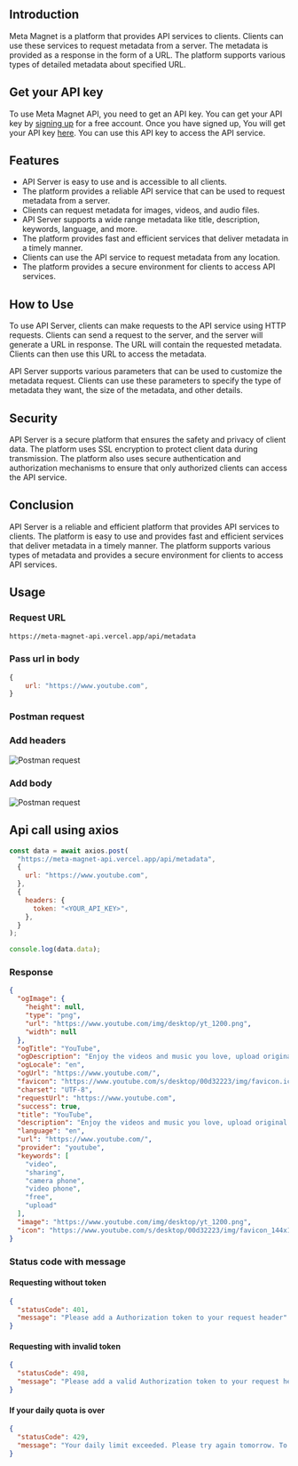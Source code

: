 ## Introduction

Meta Magnet is a platform that provides API services to clients. Clients can use these services to request metadata from a server. The metadata is provided as a response in the form of a URL. The platform supports various types of detailed metadata about specified URL.

## Get your API key

To use Meta Magnet API, you need to get an API key. You can get your API key by [signing up](https://meta-magnet.vercel.app/sign-in) for a free account. Once you have signed up, You will get your API key [here](https://meta-magnet.vercel.app/account). You can use this API key to access the API service.

## Features

- API Server is easy to use and is accessible to all clients.
- The platform provides a reliable API service that can be used to request metadata from a server.
- Clients can request metadata for images, videos, and audio files.
- API Server supports a wide range metadata like title, description, keywords, language, and more.
- The platform provides fast and efficient services that deliver metadata in a timely manner.
- Clients can use the API service to request metadata from any location.
- The platform provides a secure environment for clients to access API services.

## How to Use

To use API Server, clients can make requests to the API service using HTTP requests. Clients can send a request to the server, and the server will generate a URL in response. The URL will contain the requested metadata. Clients can then use this URL to access the metadata.

API Server supports various parameters that can be used to customize the metadata request. Clients can use these parameters to specify the type of metadata they want, the size of the metadata, and other details.

## Security

API Server is a secure platform that ensures the safety and privacy of client data. The platform uses SSL encryption to protect client data during transmission. The platform also uses secure authentication and authorization mechanisms to ensure that only authorized clients can access the API service.

## Conclusion

API Server is a reliable and efficient platform that provides API services to clients. The platform is easy to use and provides fast and efficient services that deliver metadata in a timely manner. The platform supports various types of metadata and provides a secure environment for clients to access API services.

## Usage

### Request URL

```bash
https://meta-magnet-api.vercel.app/api/metadata
```

### Pass url in body

```js
{
	url: "https://www.youtube.com",
}
```

### Postman request

### Add headers

![Postman request](https://meta-magnet.vercel.app/screenshots/postman-headers.png)

### Add body

![Postman request](https://meta-magnet.vercel.app/screenshots/postman-body.png)

## Api call using axios

```js
const data = await axios.post(
  "https://meta-magnet-api.vercel.app/api/metadata",
  {
    url: "https://www.youtube.com",
  },
  {
    headers: {
      token: "<YOUR_API_KEY>",
    },
  }
);

console.log(data.data);
```

### Response

```json
{
  "ogImage": {
    "height": null,
    "type": "png",
    "url": "https://www.youtube.com/img/desktop/yt_1200.png",
    "width": null
  },
  "ogTitle": "YouTube",
  "ogDescription": "Enjoy the videos and music you love, upload original content, and share it all with friends, family, and the world on YouTube.",
  "ogLocale": "en",
  "ogUrl": "https://www.youtube.com/",
  "favicon": "https://www.youtube.com/s/desktop/00d32223/img/favicon.ico",
  "charset": "UTF-8",
  "requestUrl": "https://www.youtube.com",
  "success": true,
  "title": "YouTube",
  "description": "Enjoy the videos and music you love, upload original content, and share it all with friends, family, and the world on YouTube.",
  "language": "en",
  "url": "https://www.youtube.com/",
  "provider": "youtube",
  "keywords": [
    "video",
    "sharing",
    "camera phone",
    "video phone",
    "free",
    "upload"
  ],
  "image": "https://www.youtube.com/img/desktop/yt_1200.png",
  "icon": "https://www.youtube.com/s/desktop/00d32223/img/favicon_144x144.png"
}
```

### Status code with message

#### Requesting without token

```json
{
  "statusCode": 401,
  "message": "Please add a Authorization token to your request header"
}
```

#### Requesting with invalid token

```json
{
  "statusCode": 498,
  "message": "Please add a valid Authorization token to your request header"
}
```

#### If your daily quota is over

```json
{
  "statusCode": 429,
  "message": "Your daily limit exceeded. Please try again tomorrow. To increase your limit, please upgrade your plan. check https://meta-magnet.vercel.app/pricing for more details."
}
```
